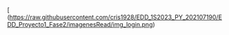 [
(https://raw.githubusercontent.com/cris1928/EDD_1S2023_PY_202107190/EDD_Proyecto1_Fase2/imagenesRead/img_login.png)

